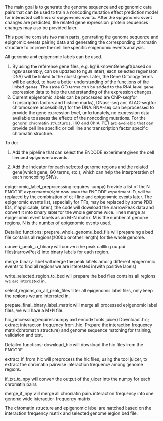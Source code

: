 The main goal is to generate the genome sequence and epigenomic data pairs that can be used to train a noncoding mutation effect prediction model for interested cell lines or epigenomic events. After the epigenomic event changes are predicted, the related gene expression, protein sequences changes may also be provided later.

This pipeline consists two main parts, generating the genome sequence and epignomic events pairing data and generating the corresponding chromatin structure to improve the cell line specific epigenomic events analysis.

All genomic and epigenomic labels can be used.
1. By using the reference gene files, e.g. hg19.knownGene.gft(based on hg19 assembly, can be updated to hg38 later), each selected regions(on DNA) will be linked to the cloest gene. Later, the Gene Ontology terms will be added, to have a better understanding of the functions of the linked genes. The same GO terms can be added to the RNA level gene expression data to help the understanding of the expression changes.
2. Current epigenomic labels can be processed are ChIP-seq(for Transcription factors and histone marks), DNase-seq and ATAC-seq(for chromosome accessibility) for the DNA. RNA-seq can be processed to provide the gene expression level, unfortunately, no expression data available to assess the effects of the noncoding mutations. For the general chromatin structures, HiC and ChIA-PET are available that can provide cell line specific or cell line and transcription factor specific chromatin structure.

To do: 
1. Add the pipeline that can select the ENCODE experiment given the cell line and epigenomic events.

2. Add the indicator for each selected genome regions and the related gene(which gene, GO terms, etc.), which can help the interpretation of each noncoding SNVs.

epigenomic_label_preprocessing(requires numpy)
Provide a list of the N ENCODE experiments(right now uses the ENCODE experiment ID, will be replaced by the combination of cell line and epigenomic events later. The epigenomic events list, especially for TFs, may be replaced by some PDB IDs, if applicable, later.), the code will download the .narrowPeak data and convert it into binary label for the whole genome wide. Then merge all epigenomic event labels as an M*N matrix. M is the number of genome regions. N is the number of epigenomic events used.

Detailed functions:
prepare_whole_genome_bed_file will prepareing a bed file contains all regions(200bp or other length) for the whole genome.

convert_peak_to_binary will convert the peak callling output files(narrowPeak) into binary labels for each region.

merge_binary_label will merge the peak labels among different epigenomic events to find all regions we are interested in(with positive labels)

write_selected_region_to_bed will prepare the bed files contains all regions we are interested in.

select_regions_on_all_peak_files filter all epigenomic label files, only keep the regions we are interested in.

prepare_final_binary_label_matrix will merge all processed epigenomic label files, we will have a M*N file.

hic_processing(requires numpy and encode tools juicer)
Download .hic; extract interaction frequency from .hic. Prepare the interaction frequency matrix(chromatin structure) and genome sequence matching for training, validation and test.

Detailed functions:
download_hic will download the hic files from the ENCODE.

extract_if_from_hic will preprocess the hic files, using the tool juicer, to extract the chromatin pairwise interaction frequency among genome regions.

if_txt_to_npy will convert the output of the juicer into the numpy for each chromatin pairs.

merge_if_npy will merge all chromatin pairs interaction frequency into one genome wide interaction frequency matrix.

The chromatin structure and epigenomic label are matched based on the interaction frequency matrix and selected genome region bed file.

